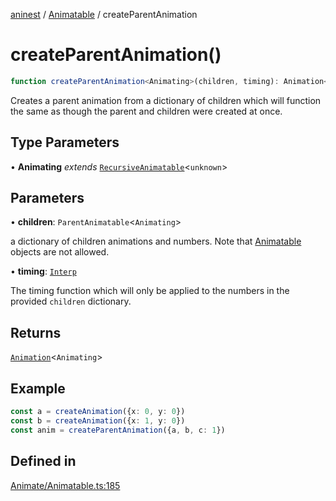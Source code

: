 [aninest](../../index.md) / [Animatable](../index.md) / createParentAnimation

# createParentAnimation()

```ts
function createParentAnimation<Animating>(children, timing): Animation<Animating>
```

Creates a parent animation from a dictionary of children which will function the same
as though the parent and children were created at once.

## Type Parameters

• **Animating** *extends* [`RecursiveAnimatable`](../../AnimatableTypes/type-aliases/RecursiveAnimatable.md)\<`unknown`\>

## Parameters

• **children**: `ParentAnimatable`\<`Animating`\>

a dictionary of children animations and numbers. 
Note that [Animatable](../../AnimatableTypes/type-aliases/Animatable.md) objects are not allowed.

• **timing**: [`Interp`](../../module:Interp/type-aliases/Interp.md)

The timing function which will only be applied to the numbers in the provided `children` dictionary.

## Returns

[`Animation`](../../AnimatableTypes/type-aliases/Animation.md)\<`Animating`\>

## Example

```ts
const a = createAnimation({x: 0, y: 0})
const b = createAnimation({x: 1, y: 0})
const anim = createParentAnimation({a, b, c: 1})
```

## Defined in

[Animate/Animatable.ts:185](https://github.com/zphrs/aninest/blob/b669292333243ef725d764f354c403b2c4bde014/core/src/Animate/Animatable.ts#L185)
